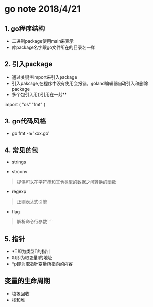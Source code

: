 # go note 2018/4/21


## 1. go程序结构
- 二进制package使用main来表示
- 库package名字跟go文件所在的目录名一样

## 2. 引入package
- 通过关键字import来引入package
- 引入pakcage,在程序中没有使用会报错，goland编辑器自动引入和删除package
- 多个包引入用()引用在一起**
> 
import (
	"os"
	"fmt"
)

## 3. go代码风格
-  go fmt -m 'xxx.go'


## 4. 常见的包

- strings

- strconv
> 提供可以在字符串和其他类型的数据之间转换的函数

- regexp
> 正则表达式引擎

- flag
> 解析命令行参数````

## 5. 指针
- *T即为类型T的指针
- &t即为取变量t的地址
- *p即为取指针变量所指向的内容


## 变量的生命周期

- 垃圾回收
- 栈和堆



















